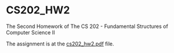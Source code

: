 # CS202_HW2
The Second Homework of The CS 202 - Fundamental Structures of Computer Science II

The assignment is at the [cs202_hw2.pdf](cs202_hw2.pdf) file.

